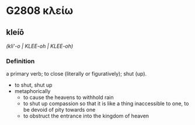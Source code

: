 # G2808 κλείω

## kleíō

_(kli'-o | KLEE-oh | KLEE-oh)_

### Definition

a primary verb; to close (literally or figuratively); shut (up).

- to shut, shut up
- metaphorically
  - to cause the heavens to withhold rain
  - to shut up compassion so that it is like a thing inaccessible to one, to be devoid of pity towards one
  - to obstruct the entrance into the kingdom of heaven

